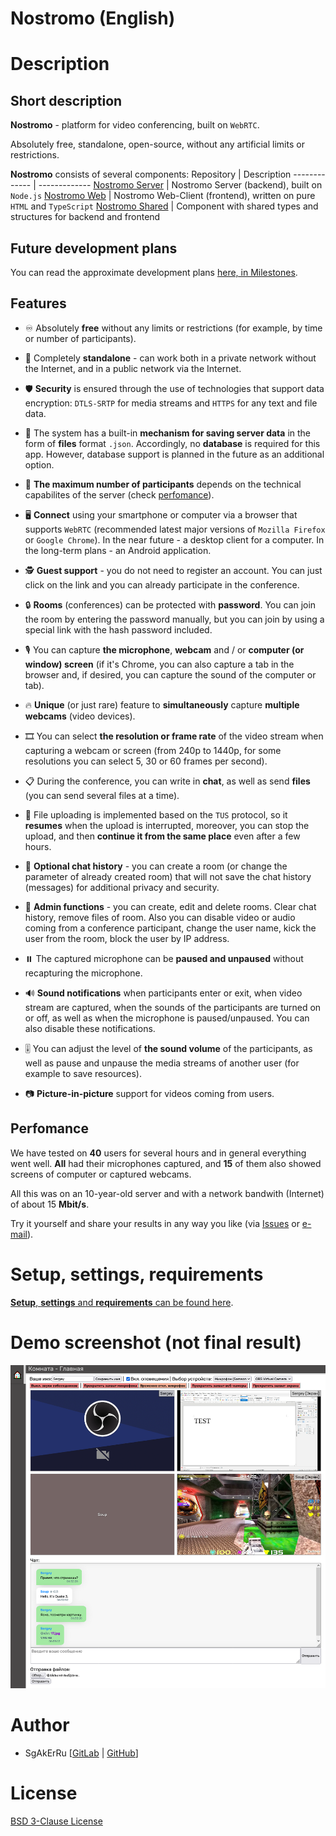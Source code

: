 # Nostromo (English)

# Description

## Short description

**Nostromo** - platform for video conferencing, built on `WebRTC`. 

Absolutely free, standalone, open-source, without any artificial limits or restrictions.

**Nostromo** consists of several components:
Repository                                                     | Description
-------------                                                  | -------------
[Nostromo Server](https://gitlab.com/SgAkErRu/nostromo)        | Nostromo Server (backend), built on `Node.js`
[Nostromo Web](https://gitlab.com/SgAkErRu/nostromo-web)       | Nostromo Web-Client (frontend), written on pure `HTML` and `TypeScript`
[Nostromo Shared](https://gitlab.com/SgAkErRu/nostromo-shared) | Component with shared types and structures for backend and frontend

## Future development plans

You can read the approximate development plans [here, in Milestones](https://gitlab.com/SgAkErRu/nostromo/-/milestones).

## Features

- ♾️ Absolutely **free** without any limits or restrictions (for example, by time or number of participants).

- 🏢 Completely **standalone** - can work both in a private network without the Internet, and in a public network via the Internet.

- 🛡️ **Security** is ensured through the use of technologies that support data encryption: `DTLS-SRTP` for media streams and `HTTPS` for any text and file data.

- 💾 The system has a built-in **mechanism for saving server data** in the form of **files** format `.json`. Accordingly, no **database** is required for this app. However, database support is planned in the future as an additional option.

- 🤨 **The maximum number of participants** depends on the technical capabilites of the server (check [perfomance](#perfomance)).

- 🖥️ **Connect** using your smartphone or computer via a browser that supports `WebRTC` (recommended latest major versions of `Mozilla Firefox` or `Google Chrome`). In the near future - a desktop client for a computer. In the long-term plans - an Android application.

- 🕵️ **Guest support** - you do not need to register an account. You can just click on the link and you can already participate in the conference.

- 🔒 **Rooms** (conferences) can be protected with **password**. You can join the room by entering the password manually, but you can join by using a special link with the hash password included.

- 🎙️ You can capture **the microphone**, **webcam** and / or **computer (or window) screen** (if it's Chrome, you can also capture a tab in the browser and, if desired, you can capture the sound of the computer or tab).

- 🔥 **Unique** (or just rare) feature to **simultaneously** capture **multiple webcams** (video devices).

- 🎞️ You can select **the resolution or frame rate** of the video stream when capturing a webcam or screen (from 240p to 1440p, for some resolutions you can select 5, 30 or 60 frames per second).

- 📋 During the conference, you can write in **chat**, as well as send **files** (you can send several files at a time).

- 📎 File uploading is implemented based on the `TUS` protocol, so it **resumes** when the upload is interrupted, moreover, you can stop the upload, and then **continue it from the same place** even after a few hours.

- 📜 **Optional chat history** - you can create a room (or change the parameter of already created room) that will not save the chat history (messages) for additional privacy and security.

- 🔨 **Admin functions** - you can create, edit and delete rooms. Clear chat history, remove files of room. Also you can disable video or audio coming from a conference participant, change the user name, kick the user from the room, block the user by IP address.

- ⏸️ The captured microphone can be **paused and unpaused** without recapturing the microphone.

- 🔊 **Sound notifications** when participants enter or exit, when video stream are captured, when the sounds of the participants are turned on or off, as well as when the microphone is paused/unpaused. You can also disable these notifications.

- 🎚️ You can adjust the level of **the sound volume** of the participants, as well as pause and unpause the media streams of another user (for example to save resources).

- 📷 **Picture-in-picture** support for videos coming from users.


## Perfomance

We have tested on **40** users for several hours and in general everything went well. **All** had their microphones captured, and **15** of them also showed screens of computer or captured webcams.

All this was on an 10-year-old server and with a network bandwith (Internet) of about 15 **Mbit/s**.

Try it yourself and share your results in any way you like (via [Issues](https://gitlab.com/SgAkErRu/nostromo/-/issues) or [e-mail](https://gitlab.com/SgAkErRu)).

# Setup, settings, requirements

[**Setup**, **settings** and **requirements** can be found here](/docs/SETUP-EN.md).

# Demo screenshot (not final result)
![Nostromo demo screenshot](nostromo-demo-screenshot.png)

# Author

- SgAkErRu [[GitLab](https://gitlab.com/SgAkErRu) | [GitHub](https://github.com/SgAkErRu)]

# License

[BSD 3-Clause License](/LICENSE)